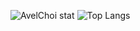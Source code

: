 ![AvelChoi stat](https://github-readme-stats.vercel.app/api?username=AvelChoi)
![Top Langs](https://github-readme-stats.vercel.app/api/top-langs/?username=AvelChoi "Top Langs")

